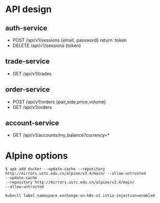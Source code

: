 # API design

## auth-service
- POST /api/v1/sessions {email, password} return :token
- DELETE /api/v1/sessions {token}

## trade-service
- GET /api/v1/trades

## order-service
- POST /api/v1/orders {pair,side,price,volume}
- GET /api/v1/orders

## account-service
- GET /api/v1/accounts/my_balance?currency=*

# Alpine options

```
$ apk add docker --update-cache --repository http://mirrors.ustc.edu.cn/alpine/v3.4/main/ --allow-untrusted
--update-cache
--repository http://mirrors.ustc.edu.cn/alpine/v3.4/main/
--allow-untrusted
```

```
kubectl label namespace exchange-on-k8s-v1 istio-injection=enabled
```
